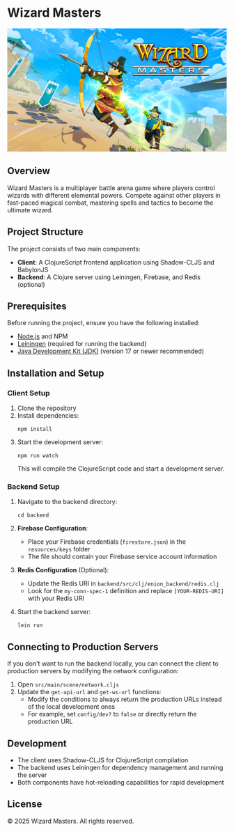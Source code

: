 # Wizard Masters

![Wizard Masters](resources/public/img/loading-screen.png)

## Overview

Wizard Masters is a multiplayer battle arena game where players control wizards with different elemental powers. Compete against other players in fast-paced magical combat, mastering spells and tactics to become the ultimate wizard.

## Project Structure

The project consists of two main components:
- **Client**: A ClojureScript frontend application using Shadow-CLJS and BabylonJS
- **Backend**: A Clojure server using Leiningen, Firebase, and Redis (optional)

## Prerequisites

Before running the project, ensure you have the following installed:

- [Node.js](https://nodejs.org/) and NPM
- [Leiningen](https://leiningen.org/) (required for running the backend)
- [Java Development Kit (JDK)](https://adoptium.net/) (version 17 or newer recommended)

## Installation and Setup

### Client Setup

1. Clone the repository
2. Install dependencies:
   ```
   npm install
   ```
3. Start the development server:
   ```
   npm run watch
   ```
   This will compile the ClojureScript code and start a development server.

### Backend Setup

1. Navigate to the backend directory:
   ```
   cd backend
   ```
2. **Firebase Configuration**:
   - Place your Firebase credentials (`firestore.json`) in the `resources/keys` folder
   - The file should contain your Firebase service account information

3. **Redis Configuration** (Optional):
   - Update the Redis URI in `backend/src/clj/enion_backend/redis.clj`
   - Look for the `my-conn-spec-1` definition and replace `[YOUR-REDIS-URI]` with your Redis URI

4. Start the backend server:
   ```
   lein run
   ```

## Connecting to Production Servers

If you don't want to run the backend locally, you can connect the client to production servers by modifying the network configuration:

1. Open `src/main/scene/network.cljs`
2. Update the `get-api-url` and `get-ws-url` functions:
   - Modify the conditions to always return the production URLs instead of the local development ones
   - For example, set `config/dev?` to `false` or directly return the production URL

## Development

- The client uses Shadow-CLJS for ClojureScript compilation
- The backend uses Leiningen for dependency management and running the server
- Both components have hot-reloading capabilities for rapid development

## License

© 2025 Wizard Masters. All rights reserved.
